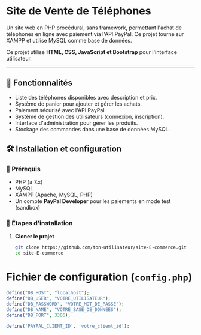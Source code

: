 # Site de Vente de Téléphones

Un site web en PHP procédural, sans framework, permettant l'achat de téléphones en ligne avec paiement via l'API PayPal. Ce projet tourne sur XAMPP et utilise MySQL comme base de données. 

Ce projet utilise **HTML, CSS, JavaScript et Bootstrap** pour l'interface utilisateur.

---

## 🚀 Fonctionnalités

-  Liste des téléphones disponibles avec description et prix.
-  Système de panier pour ajouter et gérer les achats.
-  Paiement sécurisé avec l'API PayPal.
-  Système de gestion des utilisateurs (connexion, inscription).
-  Interface d'administration pour gérer les produits.
-  Stockage des commandes dans une base de données MySQL.

## 🛠️ Installation et configuration

### 📌 Prérequis

- PHP (≥ 7.x)
- MySQL
- XAMPP (Apache, MySQL, PHP)
- Un compte **PayPal Developer** pour les paiements en mode test (sandbox)

### 📌 Étapes d'installation

1. **Cloner le projet**
   ```bash
   git clone https://github.com/ton-utilisateur/site-E-commerce.git
   cd site-E-commerce

# Fichier de configuration (`config.php`)

```php
define("DB_HOST", "localhost");
define("DB_USER", "VOTRE_UTILISATEUR");
define("DB_PASSWORD", "VOTRE_MOT_DE_PASSE");
define("DB_NAME", "VOTRE_BASE_DE_DONNEES");
define("DB_PORT", 3306);

define('PAYPAL_CLIENT_ID', 'votre_client_id');


